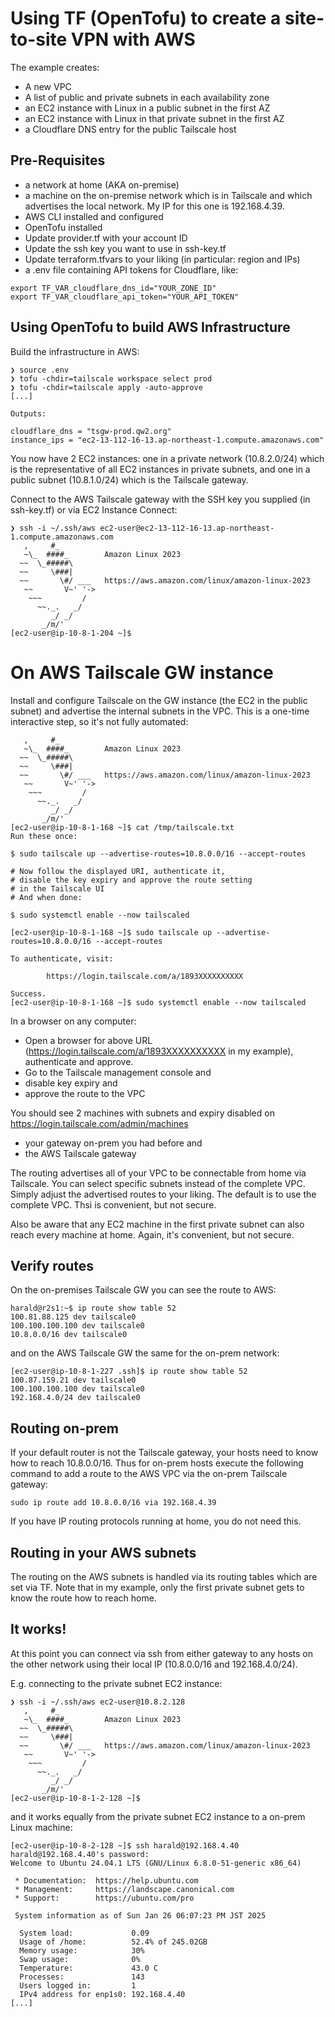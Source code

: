 # Using TF (OpenTofu) to create a site-to-site VPN with AWS

The example creates:

* A new VPC
* A list of public and private subnets in each availability zone
* an EC2 instance with Linux in a public subnet in the first AZ
* an EC2 instance with Linux in that private subnet in the first AZ
* a Cloudflare DNS entry for the public Tailscale host

## Pre-Requisites

* a network at home (AKA on-premise)
* a machine on the on-premise network which is in Tailscale and which advertises the local network. My IP for this one is 192.168.4.39.
* AWS CLI installed and configured
* OpenTofu installed
* Update provider.tf with your account ID
* Update the ssh key you want to use in ssh-key.tf
* Update terraform.tfvars to your liking (in particular: region and IPs)
* a .env file containing API tokens for Cloudflare, like:
```
export TF_VAR_cloudflare_dns_id="YOUR_ZONE_ID"
export TF_VAR_cloudflare_api_token="YOUR_API_TOKEN"
```


## Using OpenTofu to build AWS Infrastructure

Build the infrastructure in AWS:

```
❯ source .env
❯ tofu -chdir=tailscale workspace select prod
❯ tofu -chdir=tailscale apply -auto-approve
[...]

Outputs:

cloudflare_dns = "tsgw-prod.qw2.org"
instance_ips = "ec2-13-112-16-13.ap-northeast-1.compute.amazonaws.com"
```

You now have 2 EC2 instances: one in a private network (10.8.2.0/24)
which is the representative of all EC2
instances in private subnets,
and one in a public subnet (10.8.1.0/24) which is the Tailscale gateway.

Connect to the AWS Tailscale gateway with the SSH key you supplied (in ssh-key.tf) or via EC2 Instance Connect:

```
❯ ssh -i ~/.ssh/aws ec2-user@ec2-13-112-16-13.ap-northeast-1.compute.amazonaws.com
   ,     #_
   ~\_  ####_        Amazon Linux 2023
  ~~  \_#####\
  ~~     \###|
  ~~       \#/ ___   https://aws.amazon.com/linux/amazon-linux-2023
   ~~       V~' '->
    ~~~         /
      ~~._.   _/
         _/ _/
       _/m/'
[ec2-user@ip-10-8-1-204 ~]$ 
```

# On AWS Tailscale GW instance

Install and configure Tailscale on the GW instance (the EC2 in the public subnet) and advertise the internal subnets in the VPC.
This is a one-time interactive step, so it's not fully automated:

```
   ,     #_
   ~\_  ####_        Amazon Linux 2023
  ~~  \_#####\
  ~~     \###|
  ~~       \#/ ___   https://aws.amazon.com/linux/amazon-linux-2023
   ~~       V~' '->
    ~~~         /
      ~~._.   _/
         _/ _/
       _/m/'
[ec2-user@ip-10-8-1-168 ~]$ cat /tmp/tailscale.txt 
Run these once:

$ sudo tailscale up --advertise-routes=10.8.0.0/16 --accept-routes

# Now follow the displayed URI, authenticate it,
# disable the key expiry and approve the route setting
# in the Tailscale UI
# And when done:

$ sudo systemctl enable --now tailscaled

[ec2-user@ip-10-8-1-168 ~]$ sudo tailscale up --advertise-routes=10.8.0.0/16 --accept-routes

To authenticate, visit:

        https://login.tailscale.com/a/1893XXXXXXXXXX

Success.
[ec2-user@ip-10-8-1-168 ~]$ sudo systemctl enable --now tailscaled
```

In a browser on any computer:

* Open a browser for above URL (https://login.tailscale.com/a/1893XXXXXXXXXX in my example), authenticate and approve.
* Go to the Tailscale management console and
 * disable key expiry and
 * approve the route to the VPC

You should see 2 machines with subnets and expiry disabled on https://login.tailscale.com/admin/machines
 * your gateway on-prem you had before and
 * the AWS Tailscale gateway

The routing advertises all of your VPC to be connectable from home via Tailscale. You can select specific subnets instead of the complete VPC. Simply adjust the advertised routes to your liking.
The default is to use the complete VPC. Thsi is convenient, but not secure.

Also be aware that any EC2 machine in the first private subnet can also reach every machine at home. 
Again, it's convenient, but not secure.

## Verify routes

On the on-premises Tailscale GW you can see the route to AWS:

```
harald@r2s1:~$ ip route show table 52
100.81.88.125 dev tailscale0 
100.100.100.100 dev tailscale0 
10.8.0.0/16 dev tailscale0 
```

and on the AWS Tailscale GW the same for the on-prem network:

```
[ec2-user@ip-10-8-1-227 .ssh]$ ip route show table 52
100.87.159.21 dev tailscale0 
100.100.100.100 dev tailscale0 
192.168.4.0/24 dev tailscale0 
```

## Routing on-prem

If your default router is not the Tailscale gateway, your hosts need to know how to reach 10.8.0.0/16. Thus for on-prem hosts execute the following command to add a route to the AWS VPC via the on-prem Tailscale gateway:

```
sudo ip route add 10.8.0.0/16 via 192.168.4.39
```

If you have IP routing protocols running at home, you do not need this.

## Routing in your AWS subnets

The routing on the AWS subnets is handled via its routing tables which are set via TF. Note that in my example, only the first private subnet gets to know the route how to reach home.

## It works!

At this point you can connect via ssh from either gateway to any hosts on
the other network using their local IP (10.8.0.0/16 and 192.168.4.0/24).

E.g. connecting to the private subnet EC2 instance:

```
❯ ssh -i ~/.ssh/aws ec2-user@10.8.2.128
   ,     #_
   ~\_  ####_        Amazon Linux 2023
  ~~  \_#####\
  ~~     \###|
  ~~       \#/ ___   https://aws.amazon.com/linux/amazon-linux-2023
   ~~       V~' '->
    ~~~         /
      ~~._.   _/
         _/ _/
       _/m/'
[ec2-user@ip-10-8-1-2-128 ~]$ 
```

and it works equally from the private subnet EC2 instance to a on-prem Linux machine:

```
[ec2-user@ip-10-8-2-128 ~]$ ssh harald@192.168.4.40
harald@192.168.4.40's password: 
Welcome to Ubuntu 24.04.1 LTS (GNU/Linux 6.8.0-51-generic x86_64)

 * Documentation:  https://help.ubuntu.com
 * Management:     https://landscape.canonical.com
 * Support:        https://ubuntu.com/pro

 System information as of Sun Jan 26 06:07:23 PM JST 2025

  System load:             0.09
  Usage of /home:          52.4% of 245.02GB
  Memory usage:            30%
  Swap usage:              0%
  Temperature:             43.0 C
  Processes:               143
  Users logged in:         1
  IPv4 address for enp1s0: 192.168.4.40
[...]
```
